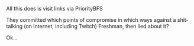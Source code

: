All this does is visit links via PriorityBFS

They committed which points of compromise in which ways against a shit-talking (on Internet, including Twitch) Freshman, then lied about it?

Ok...
